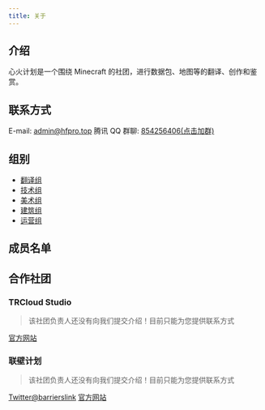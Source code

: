 ```yaml
---
title: 关于
---
```


## 介绍

心火计划是一个围绕 Minecraft 的社团，进行数据包、地图等的翻译、创作和鉴赏。

## 联系方式

E-mail: [admin@hfpro.top](mailto:admin@hfpro.top)
腾讯 QQ 群聊: [854256406(点击加群)](https://qm.qq.com/cgi-bin/qm/qr?k=xA72I2mvAzKLp1xNRCRxgrehQXhhXjLh&jump_from=webapi&authKey=iDsIjZ4yqppKxsDwfCc/rV97aOuNqZrq1GSAlGxQDkSrS8eJNlyJljR/yeWcFhEg)

## 组别

- [翻译组](group/translate)
- [技术组](group/tech)
- [美术组](group/art)
- [建筑组](group/build)
- [运营组](group/operate)

## 成员名单

## 合作社团

### TRCloud Studio

> 该社团负责人还没有向我们提交介绍！目前只能为您提供联系方式

[官方网站](https://trcloud.studio)

### 联壁计划

> 该社团负责人还没有向我们提交介绍！目前只能为您提供联系方式

[Twitter@barrierslink](https://twitter.com/barrierslink)
[官方网站](https://fanconma.cn/)
